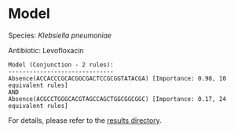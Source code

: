 
# Model

Species: *Klebsiella pneumoniae*

Antibiotic: Levofloxacin

```
Model (Conjunction - 2 rules):
------------------------------
Absence(ACCACCCGCACGGCGACTCCGCGGTATACGA) [Importance: 0.98, 10 equivalent rules]
AND
Absence(ACGCCTGGGCACGTAGCCAGCTGGCGGCGGC) [Importance: 0.17, 24 equivalent rules]

```

For details, please refer to the [results directory](../../../../../results/scm_b/klebsiella%20pneumoniae/levofloxacin/repeat_2/).

